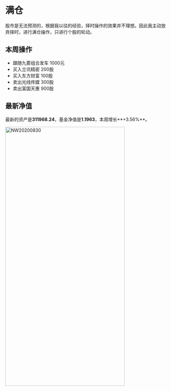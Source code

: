 # 满仓

股市是无法预测的，根据我以往的经验，择时操作的效果并不理想。因此我主动放弃择时，进行满仓操作，只进行个股的轮动。

## 本周操作
- 跟随九雾组合发车 1000元
- 买入立讯精密 200股
- 买入东方财富 100股
- 卖出光线传媒 300股
- 卖出富国天惠 900股

## 最新净值

最新的资产是**311968.24**，基金净值是**1.1963**，本周增长**+3.56%**。

 <img src="./_images/investment/NW20200830.PNG" width="375" height="812" alt="NW20200830" align="center"/>
